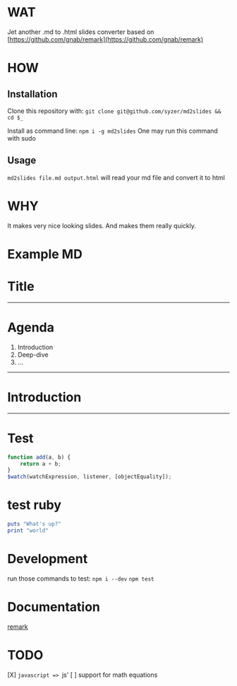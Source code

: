 WAT
===

Jet another .md to .html slides converter
based on [https://github.com/gnab/remark](https://github.com/gnab/remark)


HOW
===

Installation
------------
Clone this repository with:
`git clone git@github.com/syzer/md2slides && cd $_`

Install as command line:
`npm i -g md2slides`
One may run this command with sudo

Usage
-----
`md2slides file.md output.html`
will read your md file and convert it to html


WHY
===
It makes very nice looking slides.
And makes them really quickly.

Example MD
==========

# Title

---

# Agenda

1. Introduction
2. Deep-dive
3. ...

---

# Introduction

---

# Test

```JavaScript
function add(a, b) {
	return a + b;
}
$watch(watchExpression, listener, [objectEquality]);
```

# test ruby

```ruby
puts "What's up?"
print "world"
```

# Development
run those commands to test:
`npm i --dev`
`npm test`

Documentation
=============
[remark](https://github.com/gnab/remark/wiki/Configuration#highlighting)

TODO
====
[X] ```javascript => ```js'
[ ] support for math equations

